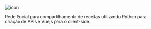 ![icon](https://github.com/vitorflopes/PB-API-backend/assets/63150786/14d1890d-a430-42bc-af1c-4eebf434f377)

Rede Social para compartilhamento de receitas utilizando Python para criação de APIs e Vuejs para o client-side.
